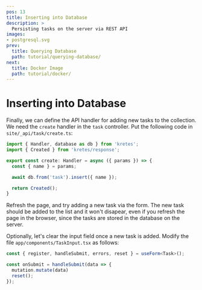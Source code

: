 ```yaml
---
pos: 13
title: Inserting into Database
description: >
  Persisting tasks on the server via REST API
images:
- postgresql.svg
prev:
  title: Querying Database 
  path: tutorial/querying-database/
next:
  title: Docker Image 
  path: tutorial/docker/
---
```


# Inserting into Database

Finally, we can define the API handler for adding new tasks to the collection. We need the `create` handler in the `task` controller. Put the following code in `site/_api/task/create.ts`:

```ts
import { Handler, database as db } from 'kretes';
import { Created } from 'kretes/response';

export const create: Handler = async ({ params }) => {
  const { name } = params;

  await db.from('task').insert({ name });

  return Created();
}
```

Refresh the page, and try adding a new task via the form. The new task should be added to the list and it won't disapear, even if you refresh the page in the browser, since the tasks are stored in the database on the server.

Optionally, let's clear the input field once a new task is added. Modify the file `app/components/TaskInput.tsx` as follows:

```ts
const { register, handleSubmit, errors, reset } = useForm<Task>();

const onSubmit = handleSubmit(data => {
  mutation.mutate(data)
  reset();
});
```
